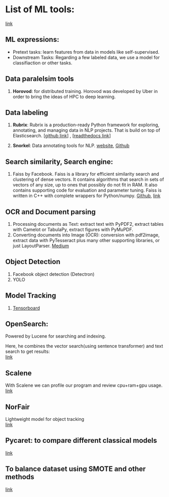 # List of ML tools:
[link](https://github.com/EthicalML/awesome-production-machine-learning#industry-strength-cv)

## ML expressions:
- Pretext tasks: learn features from data in models like self-supervised.
- Downstream Tasks: Regarding a few labeled data, we use a model for classifiaction or other tasks.

## Data paralelsim tools
1. **Horovod**:  for distributed training. Horovod was developed by Uber in order to bring the ideas of HPC to deep learning.


## Data labeling 
1. **Rubrix**: Rubrix is a production-ready Python framework for exploring, annotating, and managing data in NLP projects. That is build on top of Elasticsearch. [[github link](https://github.com/recognai/rubrix)] , [[readthedocs link](https://rubrix.readthedocs.io/en/stable/)]

2. **Snorkel**: Data annotating tools for NLP. [website](https://www.snorkel.org/), [Github](https://github.com/snorkel-team/snorkel-tutorials) 


## Search similarity, Search engine:

1. Faiss by Facebook. Faiss is a library for efficient similarity search and clustering of dense vectors. It contains algorithms that search in sets of vectors of any size, up to ones that possibly do not fit in RAM. It also contains supporting code for evaluation and parameter tuning. Faiss is written in C++ with complete wrappers for Python/numpy. [Github](https://github.com/facebookresearch/faiss), [link](https://www.pinecone.io/learn/faiss-tutorial/)


## OCR and Document parsing
1. Processing documents as Text: extract text with PyPDF2, extract tables with Camelot or TabulaPy, extract figures with PyMuPDF.
2. Converting documents into Image (OCR): conversion with pdf2image, extract data with PyTesseract plus many other supporting libraries, or just LayoutParser.
[Medium](https://towardsdatascience.com/document-parsing-with-python-ocr-75543448e581)


## Object Detection
1. Facebook object detection (Detectron)
2. YOLO


## Model Tracking
1. [Tensorboard](https://pytorch.org/tutorials/intermediate/tensorboard_tutorial.html)


## OpenSearch:
Powered by Lucene for searching and indexing.

Here, he combines the vector search(using sentence transformer) and text search to get results:<br>
[link](https://towardsdatascience.com/text-search-vs-vector-search-better-together-3bd48eb6132a)


## Scalene
With Scalene we can profile our program and review cpu+ram+gpu usage.\
[link](https://github.com/plasma-umass/scalene)

## NorFair
Lightweight model for object tracking\
[link](https://github.com/tryolabs/norfair)


## Pycaret: to compare different classical models
[link](https://pycaret.gitbook.io/docs/get-started/quickstart)

## To balance dataset using SMOTE and other methods
[link](https://imbalanced-learn.org/stable/introduction.html)
